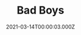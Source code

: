 ---
title: "Bad Boys"
year: 1995
date: 2021-03-14T00:00:03.000Z
permalink: /almanac/movies/2021-03-14-bad-boys/index.html
link: https://letterboxd.com/rknightuk/film/bad-boys-1995/
rating: 3
tmdbid: 9737
---